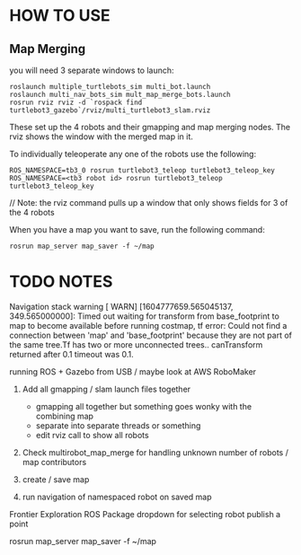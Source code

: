 # HOW TO USE
## Map Merging  
you will need 3 separate windows to launch:  
```
roslaunch multiple_turtlebots_sim multi_bot.launch
roslaunch multi_nav_bots_sim mult_map_merge_bots.launch
rosrun rviz rviz -d `rospack find turtlebot3_gazebo`/rviz/multi_turtlebot3_slam.rviz
```
These set up the 4 robots and their gmapping and map merging nodes. The rviz shows the window with the merged map in it.  

To individually teleoperate any one of the robots use the following:  
```
ROS_NAMESPACE=tb3_0 rosrun turtlebot3_teleop turtlebot3_teleop_key
ROS_NAMESPACE=<tb3 robot id> rosrun turtlebot3_teleop turtlebot3_teleop_key
```

// Note: the rviz command pulls up a window that only shows fields for 3 of the 4 robots  

When you have a map you want to save, run the following command:  
```
rosrun map_server map_saver -f ~/map
```

# TODO NOTES

Navigation stack warning
[ WARN] [1604777659.565045137, 349.565000000]: Timed out waiting for transform from base_footprint to map to become available before running costmap, tf error: Could not find a connection between 'map' and 'base_footprint' because they are not part of the same tree.Tf has two or more unconnected trees.. canTransform returned after 0.1 timeout was 0.1.

running ROS + Gazebo from USB / maybe look at AWS RoboMaker

1. Add all gmapping / slam launch files together
    - gmapping all together but something goes wonky with the combining map
    - separate into separate threads or something
    - edit rviz call to show all robots
2. Check multirobot_map_merge for handling unknown number of robots / map contributors
3. create / save map


4. run navigation of namespaced robot on saved map


Frontier Exploration ROS Package
dropdown for selecting robot
publish a point


rosrun map_server map_saver -f ~/map